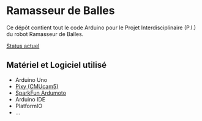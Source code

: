 # Ramasseur de Balles

Ce dépôt contient tout le code Arduino pour le Projet Interdisciplinaire (P.I.) du robot Ramasseur de Balles.

[Status actuel](https://youtu.be/uZ4I8Q4iOM0)

## Matériel et Logiciel utilisé

- Arduino Uno
- [Pixy (CMUcam5)](http://charmedlabs.com/default/pixy-cmucam5/)
- [SparkFun Ardumoto](https://www.sparkfun.com/products/9815)
- Arduino IDE
- PlatformIO
- …
